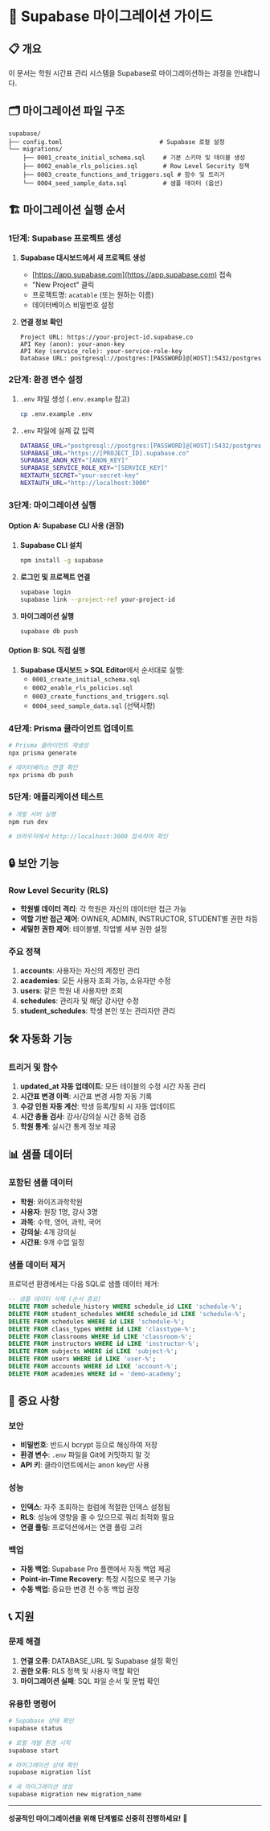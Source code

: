 # 🚀 Supabase 마이그레이션 가이드

## 📋 개요

이 문서는 학원 시간표 관리 시스템을 Supabase로 마이그레이션하는 과정을 안내합니다.

## 🗂 마이그레이션 파일 구조

```
supabase/
├── config.toml                           # Supabase 로컬 설정
└── migrations/
    ├── 0001_create_initial_schema.sql     # 기본 스키마 및 테이블 생성
    ├── 0002_enable_rls_policies.sql       # Row Level Security 정책
    ├── 0003_create_functions_and_triggers.sql # 함수 및 트리거
    └── 0004_seed_sample_data.sql          # 샘플 데이터 (옵션)
```

## 🏗 마이그레이션 실행 순서

### 1단계: Supabase 프로젝트 생성

1. **Supabase 대시보드에서 새 프로젝트 생성**
   - [https://app.supabase.com](https://app.supabase.com) 접속
   - "New Project" 클릭
   - 프로젝트명: `acatable` (또는 원하는 이름)
   - 데이터베이스 비밀번호 설정

2. **연결 정보 확인**
   ```
   Project URL: https://your-project-id.supabase.co
   API Key (anon): your-anon-key
   API Key (service_role): your-service-role-key
   Database URL: postgresql://postgres:[PASSWORD]@[HOST]:5432/postgres
   ```

### 2단계: 환경 변수 설정

1. `.env` 파일 생성 (`.env.example` 참고)
   ```bash
   cp .env.example .env
   ```

2. `.env` 파일에 실제 값 입력
   ```bash
   DATABASE_URL="postgresql://postgres:[PASSWORD]@[HOST]:5432/postgres"
   SUPABASE_URL="https://[PROJECT_ID].supabase.co"
   SUPABASE_ANON_KEY="[ANON_KEY]"
   SUPABASE_SERVICE_ROLE_KEY="[SERVICE_KEY]"
   NEXTAUTH_SECRET="your-secret-key"
   NEXTAUTH_URL="http://localhost:3000"
   ```

### 3단계: 마이그레이션 실행

#### Option A: Supabase CLI 사용 (권장)

1. **Supabase CLI 설치**
   ```bash
   npm install -g supabase
   ```

2. **로그인 및 프로젝트 연결**
   ```bash
   supabase login
   supabase link --project-ref your-project-id
   ```

3. **마이그레이션 실행**
   ```bash
   supabase db push
   ```

#### Option B: SQL 직접 실행

1. **Supabase 대시보드 > SQL Editor**에서 순서대로 실행:
   - `0001_create_initial_schema.sql`
   - `0002_enable_rls_policies.sql`
   - `0003_create_functions_and_triggers.sql`
   - `0004_seed_sample_data.sql` (선택사항)

### 4단계: Prisma 클라이언트 업데이트

```bash
# Prisma 클라이언트 재생성
npx prisma generate

# 데이터베이스 연결 확인
npx prisma db push
```

### 5단계: 애플리케이션 테스트

```bash
# 개발 서버 실행
npm run dev

# 브라우저에서 http://localhost:3000 접속하여 확인
```

## 🔒 보안 기능

### Row Level Security (RLS)

- **학원별 데이터 격리**: 각 학원은 자신의 데이터만 접근 가능
- **역할 기반 접근 제어**: OWNER, ADMIN, INSTRUCTOR, STUDENT별 권한 차등
- **세밀한 권한 제어**: 테이블별, 작업별 세부 권한 설정

### 주요 정책

1. **accounts**: 사용자는 자신의 계정만 관리
2. **academies**: 모든 사용자 조회 가능, 소유자만 수정
3. **users**: 같은 학원 내 사용자만 조회
4. **schedules**: 관리자 및 해당 강사만 수정
5. **student_schedules**: 학생 본인 또는 관리자만 관리

## 🛠 자동화 기능

### 트리거 및 함수

1. **updated_at 자동 업데이트**: 모든 테이블의 수정 시간 자동 관리
2. **시간표 변경 이력**: 시간표 변경 사항 자동 기록
3. **수강 인원 자동 계산**: 학생 등록/탈퇴 시 자동 업데이트
4. **시간 충돌 검사**: 강사/강의실 시간 중복 검증
5. **학원 통계**: 실시간 통계 정보 제공

## 📊 샘플 데이터

### 포함된 샘플 데이터

- **학원**: 와이즈과학학원
- **사용자**: 원장 1명, 강사 3명
- **과목**: 수학, 영어, 과학, 국어
- **강의실**: 4개 강의실
- **시간표**: 9개 수업 일정

### 샘플 데이터 제거

프로덕션 환경에서는 다음 SQL로 샘플 데이터 제거:

```sql
-- 샘플 데이터 삭제 (순서 중요)
DELETE FROM schedule_history WHERE schedule_id LIKE 'schedule-%';
DELETE FROM student_schedules WHERE schedule_id LIKE 'schedule-%';
DELETE FROM schedules WHERE id LIKE 'schedule-%';
DELETE FROM class_types WHERE id LIKE 'classtype-%';
DELETE FROM classrooms WHERE id LIKE 'classroom-%';
DELETE FROM instructors WHERE id LIKE 'instructor-%';
DELETE FROM subjects WHERE id LIKE 'subject-%';
DELETE FROM users WHERE id LIKE 'user-%';
DELETE FROM accounts WHERE id LIKE 'account-%';
DELETE FROM academies WHERE id = 'demo-academy';
```

## 🚨 중요 사항

### 보안

- **비밀번호**: 반드시 bcrypt 등으로 해싱하여 저장
- **환경 변수**: `.env` 파일을 Git에 커밋하지 말 것
- **API 키**: 클라이언트에서는 anon key만 사용

### 성능

- **인덱스**: 자주 조회하는 컬럼에 적절한 인덱스 설정됨
- **RLS**: 성능에 영향을 줄 수 있으므로 쿼리 최적화 필요
- **연결 풀링**: 프로덕션에서는 연결 풀링 고려

### 백업

- **자동 백업**: Supabase Pro 플랜에서 자동 백업 제공
- **Point-in-Time Recovery**: 특정 시점으로 복구 가능
- **수동 백업**: 중요한 변경 전 수동 백업 권장

## 📞 지원

### 문제 해결

1. **연결 오류**: DATABASE_URL 및 Supabase 설정 확인
2. **권한 오류**: RLS 정책 및 사용자 역할 확인
3. **마이그레이션 실패**: SQL 파일 순서 및 문법 확인

### 유용한 명령어

```bash
# Supabase 상태 확인
supabase status

# 로컬 개발 환경 시작
supabase start

# 마이그레이션 상태 확인
supabase migration list

# 새 마이그레이션 생성
supabase migration new migration_name
```

---

**성공적인 마이그레이션을 위해 단계별로 신중히 진행하세요!** 🎉